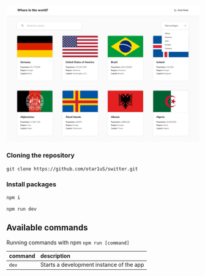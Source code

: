 ![Rest Countries app preview](/public/desktop-design-home-light.jpg)

### Cloning the repository

```shell
git clone https://github.com/otar1uS/switter.git
```

### Install packages

```shell
npm i
```

```shell
npm run dev
```

## Available commands

Running commands with npm `npm run [command]`

| command | description                              |
| :------ | :--------------------------------------- |
| `dev`   | Starts a development instance of the app |
